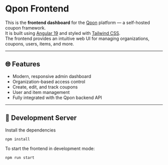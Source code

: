 # Qpon Frontend

This is the **frontend dashboard** for the [Qpon](https://github.com/org-quicko/qpon) platform — a self-hosted coupon framework.  
It is built using [Angular 19](https://angular.io/) and styled with [Tailwind CSS](https://tailwindcss.com/).  
The frontend provides an intuitive web UI for managing organizations, coupons, users, items, and more.

---

## 🌐 Features

- Modern, responsive admin dashboard
- Organization-based access control
- Create, edit, and track coupons
- User and item management
- Fully integrated with the Qpon backend API

---

## 🚀 Development Server

Install the dependencies

```bash
npm install
```

To start the frontend in development mode:

```bash
npm run start
```
